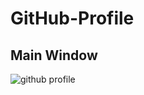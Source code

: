 # GitHub-Profile

## Main Window
![github profile](https://user-images.githubusercontent.com/66511606/125975744-d60c60db-6042-4ebf-ac6f-cef325a025b2.png)

